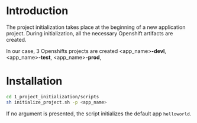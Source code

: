 # Introduction
The project initialization takes place at the beginning of a new application project. During initialization, all the necessary Openshift artifacts are created.

In our case, 3 Openshifts projects are created <app_name>**-devl**, <app_name>**-test**, <app_name>**-prod**,

# Installation
```bash
cd 1_project_initialization/scripts
sh initialize_project.sh -p <app_name>
```
If no argument is presented, the script initializes the default app ```helloworld```.
